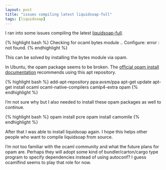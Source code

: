 ```yaml
---
layout: post
title: "issues compiling latest liquidsoap-full"
tags: [liquidsoap]
---
```


I ran into some issues compiling the latest
[liquidsoap-full](https://github.com/savonet/liquidsoap-full).

{% highlight bash %}
Checking for ocaml bytes module .. Configure: error : not found.
{% endhighlight %}

This can be solved by installing the bytes module via opam.

In Ubuntu, the opam package seems to be broken. The [official opam install
documentation](https://opam.ocaml.org/doc/Install.html#Ubuntu) recommends using this apt repository.

{% highlight bash %}
add-apt-repository ppa:avsm/ppa
apt-get update
apt-get install ocaml ocaml-native-compilers camlp4-extra opam
{% endhighlight %}

I’m not sure why but I also needed to install these opam packages as well to
continue.

{% highlight bash %}
opam install pcre
opam install camomile
{% endhighlight %}

After that I was able to install liquidsoap again. I hope this helps other
people who want to compile liquidsoap from source.

I’m not too familiar with the ocaml community and what the future plans for opam
are. Perhaps they will adopt some kind of bundler/carton/cargo type program to
specify dependencies instead of using autoconf? I guess ocamlfind seems to play
that role for now.
